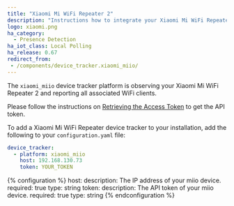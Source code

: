 ```yaml
---
title: "Xiaomi Mi WiFi Repeater 2"
description: "Instructions how to integrate your Xiaomi Mi WiFi Repeater 2 within Home Assistant."
logo: xiaomi.png
ha_category:
  - Presence Detection
ha_iot_class: Local Polling
ha_release: 0.67
redirect_from:
 - /components/device_tracker.xiaomi_miio/
---
```


The `xiaomi_miio` device tracker platform is observing your Xiaomi Mi WiFi Repeater 2 and reporting all associated WiFi clients.

Please follow the instructions on [Retrieving the Access Token](/components/vacuum.xiaomi_miio/#retrieving-the-access-token) to get the API token.

To add a Xiaomi Mi WiFi Repeater device tracker to your installation, add the following to your `configuration.yaml` file:

```yaml
device_tracker:
  - platform: xiaomi_miio
    host: 192.168.130.73
    token: YOUR_TOKEN
```

{% configuration %}
host:
  description: The IP address of your miio device.
  required: true
  type: string
token:
  description: The API token of your miio device.
  required: true
  type: string
{% endconfiguration %}
